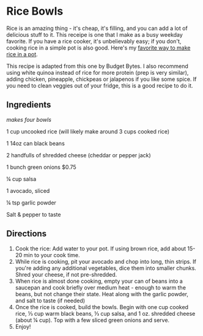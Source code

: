 # Rice Bowls

Rice is an amazing thing - it's cheap, it's filling, and you can add a lot of delicious stuff to it. This receipe is one that I make as a busy weekday favorite. If you have a rice cooker, it's unbelievably easy; if you don't, cooking rice in a simple pot is also good. Here's my [favorite way to make rice in a pot](http://www.bonappetit.com/test-kitchen/cooking-tips/article/how-to-make-white-rice-effed-it-up).

This recipe is adapted from this one by Budget Bytes. I also recommend using white quinoa instead of rice for more protein (prep is very similar), adding chicken, pineapple, chickpeas or jalapenos if you like some spice. If you need to clean veggies out of your fridge, this is a good recipe to do it.

## Ingredients

*makes four bowls*

1 cup uncooked rice (will likely make around 3 cups cooked rice)

1 14oz can black beans

2 handfulls of shredded cheese (cheddar or pepper jack)

1 bunch green onions $0.75

¼ cup salsa

1 avocado, sliced

¼ tsp garlic powder

Salt & pepper to taste

## Directions

1. Cook the rice: Add water to your pot. If using brown rice, add about 15-20 min to your cook time.
2. While rice is cooking, pit your avocado and chop into long, thin strips. If you're adding any additional vegetables, dice them into smaller chunks. Shred your cheese, if not pre-shredded.
3. When rice is almost done cooking, empty your can of beans into a saucepan and cook briefly over medium heat - enough to warm the beans, but not change their state. Heat along with the garlic powder, and salt to taste (if needed)
4. Once the rice is cooked, build the bowls. Begin with one cup cooked rice, ⅓ cup warm black beans, ⅓ cup salsa, and 1 oz. shredded cheese (about ¼ cup). Top with a few sliced green onions and serve.
5. Enjoy!
